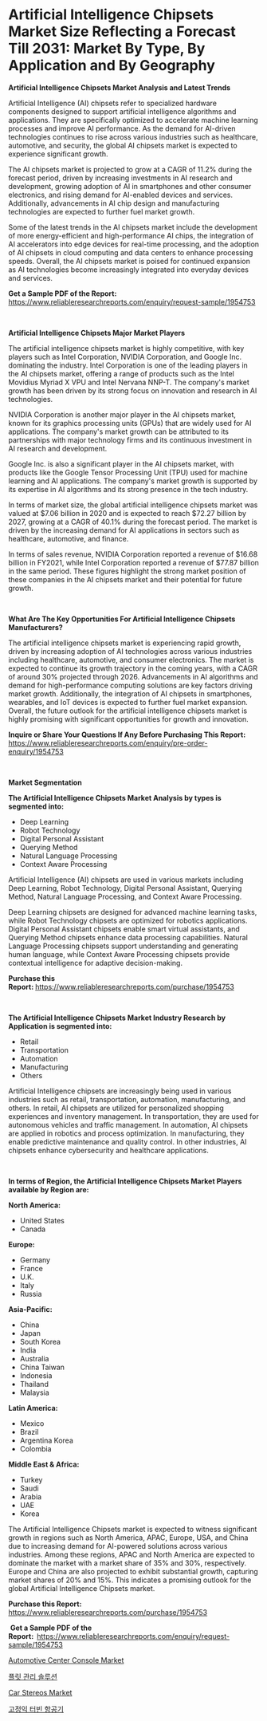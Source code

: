 <p><h1>Artificial Intelligence Chipsets Market Size Reflecting a Forecast Till 2031: Market By Type, By Application and By Geography</h1></p><p><strong>Artificial Intelligence Chipsets Market Analysis and Latest Trends</strong></p>
<p><p>Artificial Intelligence (AI) chipsets refer to specialized hardware components designed to support artificial intelligence algorithms and applications. They are specifically optimized to accelerate machine learning processes and improve AI performance. As the demand for AI-driven technologies continues to rise across various industries such as healthcare, automotive, and security, the global AI chipsets market is expected to experience significant growth.</p><p>The AI chipsets market is projected to grow at a CAGR of 11.2% during the forecast period, driven by increasing investments in AI research and development, growing adoption of AI in smartphones and other consumer electronics, and rising demand for AI-enabled devices and services. Additionally, advancements in AI chip design and manufacturing technologies are expected to further fuel market growth.</p><p>Some of the latest trends in the AI chipsets market include the development of more energy-efficient and high-performance AI chips, the integration of AI accelerators into edge devices for real-time processing, and the adoption of AI chipsets in cloud computing and data centers to enhance processing speeds. Overall, the AI chipsets market is poised for continued expansion as AI technologies become increasingly integrated into everyday devices and services.</p></p>
<p><strong>Get a Sample PDF of the Report:&nbsp;</strong> <a href="https://www.reliableresearchreports.com/enquiry/request-sample/1954753">https://www.reliableresearchreports.com/enquiry/request-sample/1954753</a></p>
<p>&nbsp;</p>
<p><strong>Artificial Intelligence Chipsets Major Market Players</strong></p>
<p><p>The artificial intelligence chipsets market is highly competitive, with key players such as Intel Corporation, NVIDIA Corporation, and Google Inc. dominating the industry. Intel Corporation is one of the leading players in the AI chipsets market, offering a range of products such as the Intel Movidius Myriad X VPU and Intel Nervana NNP-T. The company's market growth has been driven by its strong focus on innovation and research in AI technologies.</p><p>NVIDIA Corporation is another major player in the AI chipsets market, known for its graphics processing units (GPUs) that are widely used for AI applications. The company's market growth can be attributed to its partnerships with major technology firms and its continuous investment in AI research and development.</p><p>Google Inc. is also a significant player in the AI chipsets market, with products like the Google Tensor Processing Unit (TPU) used for machine learning and AI applications. The company's market growth is supported by its expertise in AI algorithms and its strong presence in the tech industry.</p><p>In terms of market size, the global artificial intelligence chipsets market was valued at $7.06 billion in 2020 and is expected to reach $72.27 billion by 2027, growing at a CAGR of 40.1% during the forecast period. The market is driven by the increasing demand for AI applications in sectors such as healthcare, automotive, and finance.</p><p>In terms of sales revenue, NVIDIA Corporation reported a revenue of $16.68 billion in FY2021, while Intel Corporation reported a revenue of $77.87 billion in the same period. These figures highlight the strong market position of these companies in the AI chipsets market and their potential for future growth.</p></p>
<p>&nbsp;</p>
<p><strong>What Are The Key Opportunities For Artificial Intelligence Chipsets Manufacturers?</strong></p>
<p><p>The artificial intelligence chipsets market is experiencing rapid growth, driven by increasing adoption of AI technologies across various industries including healthcare, automotive, and consumer electronics. The market is expected to continue its growth trajectory in the coming years, with a CAGR of around 30% projected through 2026. Advancements in AI algorithms and demand for high-performance computing solutions are key factors driving market growth. Additionally, the integration of AI chipsets in smartphones, wearables, and IoT devices is expected to further fuel market expansion. Overall, the future outlook for the artificial intelligence chipsets market is highly promising with significant opportunities for growth and innovation.</p></p>
<p><strong>Inquire or Share Your Questions If Any Before Purchasing This Report:</strong> <a href="https://www.reliableresearchreports.com/enquiry/pre-order-enquiry/1954753">https://www.reliableresearchreports.com/enquiry/pre-order-enquiry/1954753</a></p>
<p>&nbsp;</p>
<p><strong>Market Segmentation</strong></p>
<p><strong>The Artificial Intelligence Chipsets Market Analysis by types is segmented into:</strong></p>
<p><ul><li>Deep Learning</li><li>Robot Technology</li><li>Digital Personal Assistant</li><li>Querying Method</li><li>Natural Language Processing</li><li>Context Aware Processing</li></ul></p>
<p><p>Artificial Intelligence (AI) chipsets are used in various markets including Deep Learning, Robot Technology, Digital Personal Assistant, Querying Method, Natural Language Processing, and Context Aware Processing. </p><p>Deep Learning chipsets are designed for advanced machine learning tasks, while Robot Technology chipsets are optimized for robotics applications. Digital Personal Assistant chipsets enable smart virtual assistants, and Querying Method chipsets enhance data processing capabilities. Natural Language Processing chipsets support understanding and generating human language, while Context Aware Processing chipsets provide contextual intelligence for adaptive decision-making.</p></p>
<p><strong>Purchase this Report:&nbsp;</strong><a href="https://www.reliableresearchreports.com/purchase/1954753">https://www.reliableresearchreports.com/purchase/1954753</a></p>
<p>&nbsp;</p>
<p><strong>The Artificial Intelligence Chipsets Market Industry Research by Application is segmented into:</strong></p>
<p><ul><li>Retail</li><li>Transportation</li><li>Automation</li><li>Manufacturing</li><li>Others</li></ul></p>
<p><p>Artificial Intelligence chipsets are increasingly being used in various industries such as retail, transportation, automation, manufacturing, and others. In retail, AI chipsets are utilized for personalized shopping experiences and inventory management. In transportation, they are used for autonomous vehicles and traffic management. In automation, AI chipsets are applied in robotics and process optimization. In manufacturing, they enable predictive maintenance and quality control. In other industries, AI chipsets enhance cybersecurity and healthcare applications.</p></p>
<p>&nbsp;</p>
<p><strong>In terms of Region, the Artificial Intelligence Chipsets Market Players available by Region are:</strong></p>
<p>
    <p> <strong> North America: </strong>
        <ul>
            <li>United States</li>
            <li>Canada</li>
        </ul>
        </p> 
    <p> <strong> Europe: </strong>
        <ul>
            <li>Germany</li>
            <li>France</li>
            <li>U.K.</li>
            <li>Italy</li>
            <li>Russia</li>
        </ul>
        </p> 
    <p> <strong> Asia-Pacific: </strong>
        <ul>
            <li>China</li>
            <li>Japan</li>
            <li>South Korea</li>
            <li>India</li>
            <li>Australia</li>
            <li>China Taiwan</li>
            <li>Indonesia</li>
            <li>Thailand</li>
            <li>Malaysia</li>
        </ul>
        </p> 
    <p> <strong> Latin America: </strong>
        <ul>
            <li>Mexico</li>
            <li>Brazil</li>
            <li>Argentina Korea</li>
            <li>Colombia</li>
        </ul>
        </p> 
    <p> <strong> Middle East & Africa: </strong>
        <ul>
            <li>Turkey</li>
            <li>Saudi</li>
            <li>Arabia</li>
            <li>UAE</li>
            <li>Korea</li>
        </ul>
    </p>
    </p>
<p><p>The Artificial Intelligence Chipsets market is expected to witness significant growth in regions such as North America, APAC, Europe, USA, and China due to increasing demand for AI-powered solutions across various industries. Among these regions, APAC and North America are expected to dominate the market with a market share of 35% and 30%, respectively. Europe and China are also projected to exhibit substantial growth, capturing market shares of 20% and 15%. This indicates a promising outlook for the global Artificial Intelligence Chipsets market.</p></p>
<p><strong>Purchase this Report: </strong><a href="https://www.reliableresearchreports.com/purchase/1954753">https://www.reliableresearchreports.com/purchase/1954753</a></p>
<p>&nbsp;<strong>Get a Sample PDF of the Report:&nbsp;&nbsp;</strong><a href="https://www.reliableresearchreports.com/enquiry/request-sample/1954753">https://www.reliableresearchreports.com/enquiry/request-sample/1954753</a></p>
<p><strong></strong></p>
<p><p><a href="https://issuu.com/reportprime-2/docs/automotive-center-console-market-size-2030.pptx">Automotive Center Console Market</a></p><p><a href="https://github.com/darrellockm3ytan895656/Market-Research-Report-List-1/blob/main/46632858758.md">플릿 관리 솔루션</a></p><p><a href="https://issuu.com/reportprime-2/docs/car-stereos-market-size-2030.pptx">Car Stereos Market</a></p><p><a href="https://github.com/Penelolack456456/Market-Research-Report-List-1/blob/main/49910378757.md">고정익 터빈 항공기</a></p></p>